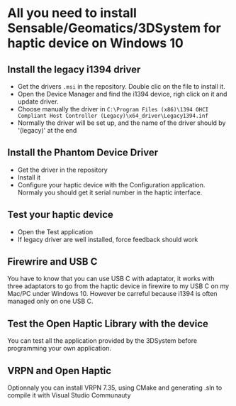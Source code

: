 # All you need to install Sensable/Geomatics/3DSystem for haptic device on Windows 10

## Install the legacy i1394 driver

- Get the drivers ```.msi``` in the repository. Double clic on the file to install it. 
- Open the Device Manager and find the i1394 device, righ click on it and update driver.
- Choose manually the driver in ```C:\Program Files (x86)\1394 OHCI Compliant Host Controller (Legacy)\x64_driver\Legacy1394.inf```
- Normally the driver will be set up, and the name of the driver should by '(legacy)' at the end
  
## Install the Phantom Device Driver
- Get the driver in the repository
- Install it
- Configure your haptic device with the Configuration application. Normaly you should get it serial number in the haptic interface.

## Test your haptic device
- Open the Test application
- If legacy driver are well installed, force feedback should work

## Firewrire and USB C
You have to know that you can use USB C with adaptator, it works with three adaptators to go from the haptic device in firewire to my USB C on my Mac/PC under Windows 10. However be carreful because i1394 is often managed only on one USB C. 

## Test the Open Haptic Library with the device
You can test all the application provided by the 3DSystem before programming your own application.

## VRPN and Open Haptic
Optionnaly you can install VRPN 7.35, using CMake and generating .sln to compile it with Visual Studio Communauty 
